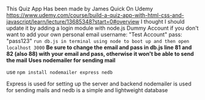 This Quiz App Has been made by James Quick On Udemy
https://www.udemy.com/course/build-a-quiz-app-with-html-css-and-javascript/learn/lecture/13685348?start=0#overview
I thought I should update it by adding a login module with node.js
Dummy Account if you don't want to add your own personal email
username: "Test Account"
pass: "pass123"
`run db.js in terminal using node to boot up and then open localhost 3000`
**Be sure to change the email and pass in db.js line 81 and 82 (also 88) with your email and pass, otherwise it won't be able to send the mail**
**Uses nodemailer for sending mail**

use `npm install nodemailer express nedb`

Express is used for setting up the server and backend
nodemailer is used for sending mails
and nedb is a simple and lightweight database
